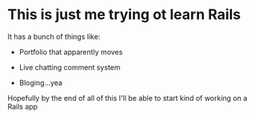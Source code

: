# This is just me trying ot learn Rails


It has a bunch of things like:

* Portfolio that apparently moves

* Live chatting comment system

* Bloging...yea

Hopefully by the end of all of this I'll be able to start kind of working on a Rails app